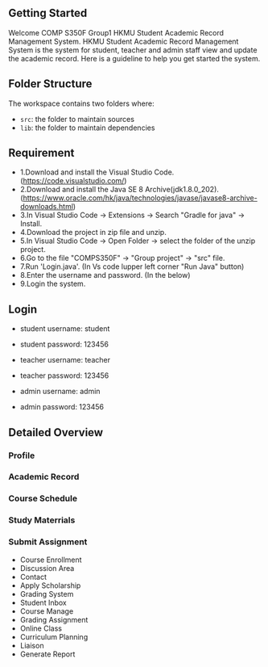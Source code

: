 ## Getting Started
Welcome COMP S350F Group1 HKMU Student Academic Record Management System. 
HKMU Student Academic Record Management System is the system for student, teacher and admin staff view and update the academic record.
Here is a guideline to help you get started the system.

## Folder Structure
The workspace contains two folders where:
- `src`: the folder to maintain sources
- `lib`: the folder to maintain dependencies

## Requirement
- 1.Download and install the Visual Studio Code. (https://code.visualstudio.com/)
- 2.Download and install the Java SE 8 Archive(jdk1.8.0_202). (https://www.oracle.com/hk/java/technologies/javase/javase8-archive-downloads.html)
- 3.In Visual Studio Code -> Extensions -> Search "Gradle for java" -> Install.
- 4.Download the project in zip file and unzip.
- 5.In Visual Studio Code -> Open Folder -> select the folder of the unzip project.
- 6.Go to the file "COMPS350F" -> "Group project" -> "src" file.
- 7.Run 'Login.java'. (In Vs code lupper left corner "Run Java" button)
- 8.Enter the username and password. (In the below)
- 9.Login the system.

## Login
- student username: student
- student password: 123456

- teacher username: teacher
- teacher password: 123456

- admin username: admin
- admin password: 123456

## Detailed Overview
### Profile
### Academic Record
### Course Schedule
### Study Materrials
### Submit Assignment
- Course Enrollment
- Discussion Area
- Contact
- Apply Scholarship
- Grading System
- Student Inbox
- Course Manage
- Grading Assignment
- Online Class
- Curriculum Planning
- Liaison
- Generate Report
